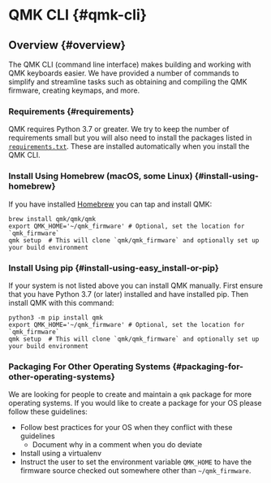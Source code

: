 # QMK CLI {#qmk-cli}

## Overview {#overview}

The QMK CLI (command line interface) makes building and working with QMK keyboards easier. We have provided a number of commands to simplify and streamline tasks such as obtaining and compiling the QMK firmware, creating keymaps, and more.

### Requirements {#requirements}

QMK requires Python 3.7 or greater. We try to keep the number of requirements small but you will also need to install the packages listed in [`requirements.txt`](https://github.com/qmk/qmk_firmware/blob/master/requirements.txt). These are installed automatically when you install the QMK CLI.

### Install Using Homebrew (macOS, some Linux) {#install-using-homebrew}

If you have installed [Homebrew](https://brew.sh) you can tap and install QMK:

```
brew install qmk/qmk/qmk
export QMK_HOME='~/qmk_firmware' # Optional, set the location for `qmk_firmware`
qmk setup  # This will clone `qmk/qmk_firmware` and optionally set up your build environment
```

### Install Using pip {#install-using-easy_install-or-pip}

If your system is not listed above you can install QMK manually. First ensure that you have Python 3.7 (or later) installed and have installed pip. Then install QMK with this command:

```
python3 -m pip install qmk
export QMK_HOME='~/qmk_firmware' # Optional, set the location for `qmk_firmware`
qmk setup  # This will clone `qmk/qmk_firmware` and optionally set up your build environment
```

### Packaging For Other Operating Systems {#packaging-for-other-operating-systems}

We are looking for people to create and maintain a `qmk` package for more operating systems. If you would like to create a package for your OS please follow these guidelines:

* Follow best practices for your OS when they conflict with these guidelines
    * Document why in a comment when you do deviate
* Install using a virtualenv
* Instruct the user to set the environment variable `QMK_HOME` to have the firmware source checked out somewhere other than `~/qmk_firmware`.
